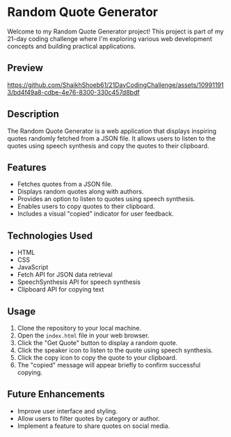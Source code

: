 # Random Quote Generator

Welcome to my Random Quote Generator project! This project is part of my 21-day coding challenge where I'm exploring various web development concepts and building practical applications.

## Preview

https://github.com/ShaikhShoeb61/21DayCodingChallenge/assets/109911913/bd4f49a8-cdbe-4e76-8300-330c457d8bdf

## Description

The Random Quote Generator is a web application that displays inspiring quotes randomly fetched from a JSON file. It allows users to listen to the quotes using speech synthesis and copy the quotes to their clipboard.

## Features

- Fetches quotes from a JSON file.
- Displays random quotes along with authors.
- Provides an option to listen to quotes using speech synthesis.
- Enables users to copy quotes to their clipboard.
- Includes a visual "copied" indicator for user feedback.

## Technologies Used

- HTML
- CSS
- JavaScript
- Fetch API for JSON data retrieval
- SpeechSynthesis API for speech synthesis
- Clipboard API for copying text

## Usage

1. Clone the repository to your local machine.
2. Open the `index.html` file in your web browser.
3. Click the "Get Quote" button to display a random quote.
4. Click the speaker icon to listen to the quote using speech synthesis.
5. Click the copy icon to copy the quote to your clipboard.
6. The "copied" message will appear briefly to confirm successful copying.



## Future Enhancements

- Improve user interface and styling.
- Allow users to filter quotes by category or author.
- Implement a feature to share quotes on social media.



